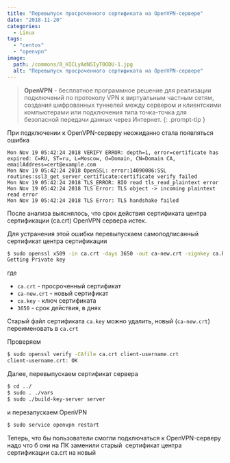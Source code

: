 ```yaml
---
title: "Перевыпуск просроченного сертификата на OpenVPN-сервере"
date: "2018-11-20"
categories: 
  - Linux
tags: 
  - "centos"
  - "openvpn"
image:
  path: /commons/0_HICLyAdNSIyT0ODU-1.jpg
  alt: "Перевыпуск просроченного сертификата на OpenVPN-сервере"
---
```


> **OpenVPN** - бесплатное программное решение для реализации подключений по протоколу VPN к виртуальным частным сетям, создания шифрованных туннелей между сервером и клиентскими компьютерами или подключения типа точка-точка для безопасной передачи данных через Интернет.
{: .prompt-tip }

При подключении к OpenVPN-серверу неожиданно стала появляться ошибка

```
Mon Nov 19 05:42:24 2018 VERIFY ERROR: depth=1, error=certificate has expired: C=RU, ST=ru, L=Moscow, O=Domain, CN=Domain CA, emailAddress=cert@example.com
Mon Nov 19 05:42:24 2018 OpenSSL: error:14090086:SSL routines:ssl3_get_server_certificate:certificate verify failed
Mon Nov 19 05:42:24 2018 TLS_ERROR: BIO read tls_read_plaintext error
Mon Nov 19 05:42:24 2018 TLS Error: TLS object -> incoming plaintext read error
Mon Nov 19 05:42:24 2018 TLS Error: TLS handshake failed
```

После анализа выяснялось, что срок действия сертификата центра сертификации (ca.crt) OpenVPN сервера истек.

Для устранения этой ошибки перевыпускаем самоподписанный сертификат центра сертификации

```sh
$ sudo openssl x509 -in ca.crt -days 3650 -out ca-new.crt -signkey ca.key
Getting Private key
```

где

- `ca.crt` - просроченный сертификат
- `ca-new.crt` - новый сертификат
- `ca.key` - ключ сертификата 
- `3650` - срок действия, в днях

Старый файл сертификата `ca.key` можно удалить, новый (`ca-new.crt`) переименовать в `ca.crt`

Проверяем

```sh
$ sudo openssl verify -CAfile ca.crt client-username.crt
client-username.crt: OK
```

Далее, перевыпускаем сертификат сервера

```sh
$ cd ../
$ sudo . ./vars
$ sudo ./build-key-server server
```

и перезапускаем OpenVPN

```sh
$ sudo service openvpn restart
```

Теперь, что бы пользователи смогли подключаться к OpenVPN-серверу надо что б они на ПК заменили старый  сертификат центра сертификации ca.crt на новый
